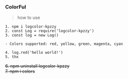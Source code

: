 ### ColorFul

> how to use

```
1. npm i logcolor-kpzzy
2. const Log = require('logcolor-kpzzy')
3. const log = new Log()

- Colors supported: red, yellow, green, magenta, cyan

4. log.red('hello world!')
5. thx 
```
~~6. npm uninstall logcolor-kpzzy~~  
~~7. npm i colors~~



